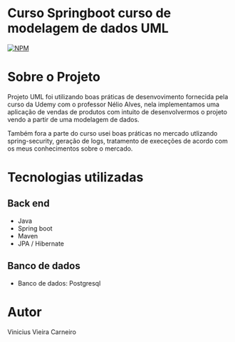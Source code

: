 # Curso Springboot curso de modelagem de dados UML

[![NPM](https://img.shields.io/npm/l/react)](https://github.com/Vinicius-Vieira-95/curso-uml/blob/main/LICENSE)

# Sobre o Projeto

Projeto UML foi utilizando boas práticas de desenvovimento fornecida pela curso da Udemy com o professor Nélio Alves, nela implementamos uma aplicação de vendas de produtos com intuito de desenvolvermos o projeto
vendo a partir de uma modelagem de dados.

Também fora a parte do curso usei boas práticas no mercado utlizando spring-security, geração de logs, tratamento de execeções de acordo com os meus conhecimentos sobre o mercado.

# Tecnologias utilizadas
## Back end
- Java
- Spring boot
- Maven 
- JPA / Hibernate

## Banco de dados
- Banco de dados: Postgresql

# Autor

Vinicius Vieira Carneiro

